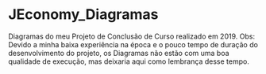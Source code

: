 # JEconomy_Diagramas
Diagramas do meu Projeto de Conclusão de Curso realizado em 2019.
Obs: Devido a minha baixa experiência na época e o pouco tempo de duração do desenvolvimento do projeto, os Diagramas não estão com uma boa qualidade de execução, mas deixaria aqui como lembrança desse tempo.
